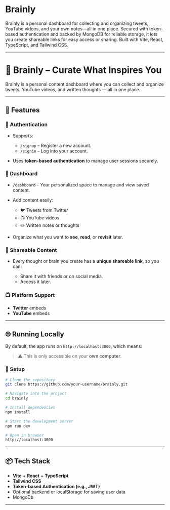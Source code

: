 # Brainly
Brainly is a personal dashboard for collecting and organizing tweets, YouTube videos, and your own notes—all in one place. Secured with token-based authentication and backed by MongoDB for reliable storage, it lets you create shareable links for easy access or sharing. Built with Vite, React, TypeScript, and Tailwind CSS.

---

# 🧠 Brainly – Curate What Inspires You

Brainly is a personal content dashboard where you can collect and organize tweets, YouTube videos, and written thoughts — all in one place.

---

## 🚀 Features

### 🔐 Authentication

* Supports:

  * `/signup` – Register a new account.
  * `/signin` – Log into your account.
* Uses **token-based authentication** to manage user sessions securely.

### 📂 Dashboard

* `/dashboard` – Your personalized space to manage and view saved content.
* Add content easily:

  * 🐦 Tweets from Twitter
  * 📺 YouTube videos
  * ✏️ Written notes or thoughts
* Organize what you want to **see**, **read**, or **revisit** later.

### 🔗 Shareable Content

* Every thought or brain you create has a **unique shareable link**, so you can:

  * Share it with friends or on social media.
  * Access it later.

### 📺 Platform Support

* **Twitter** embeds
* **YouTube** embeds

---

## 🌐 Running Locally

By default, the app runs on `http://localhost:3000`, which means:

> ⚠️ This is only accessible on your **own computer**.

### 🔧 Setup

```bash
# Clone the repository
git clone https://github.com/your-username/brainly.git

# Navigate into the project
cd brainly

# Install dependencies
npm install

# Start the development server
npm run dev

# Open in browser
http://localhost:3000
```

---

## 📦 Tech Stack

* **Vite** + **React** + **TypeScript**
* **Tailwind CSS**
* **Token-based Authentication (e.g., JWT)**
* Optional backend or localStorage for saving user data
* MongoDb

---

